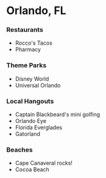 # Orlando, FL

### Restaurants
- Rocco's Tacos
- Pharmacy

### Theme Parks
- Disney World
- Universal Orlando

### Local Hangouts
- Captain Blackbeard's mini golfing
- Orlando Eye
- Florida Everglades
- Gatorland

### Beaches
- Cape Canaveral rocks!
- Cocoa Beach
